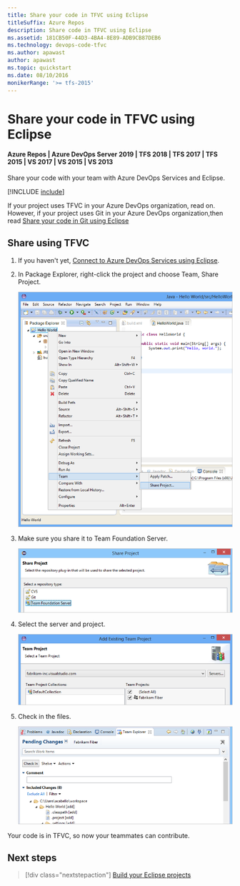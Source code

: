 ```yaml
---
title: Share your code in TFVC using Eclipse
titleSuffix: Azure Repos
description: Share code in TFVC using Eclipse
ms.assetid: 181CB50F-44D3-4BA4-8E89-ADB9CB87DEB6
ms.technology: devops-code-tfvc
ms.author: apawast
author: apawast
ms.topic: quickstart
ms.date: 08/10/2016
monikerRange: '>= tfs-2015'
---
```



# Share your code in TFVC using Eclipse

#### Azure Repos | Azure DevOps Server 2019 | TFS 2018 | TFS 2017 | TFS 2015 | VS 2017 | VS 2015 | VS 2013

Share your code with your team with Azure DevOps Services and Eclipse.

[!INCLUDE [include](includes/connect-eclipse-to-vso.md)]

If your project uses TFVC in your Azure DevOps organization, read on. However, if your project uses Git in your Azure DevOps organization,then read [Share your code in Git using Eclipse](../../repos/git/share-your-code-in-git-eclipse.md)

<a name="tfvc"></a>
## Share using TFVC

1. If you haven't yet, [Connect to Azure DevOps Services using Eclipse](../../organizations/projects/connect-to-projects.md).

2. In Package Explorer, right-click the project and choose Team, Share Project.

   ![In the Package Explorer, the project's context menu, Team, Share Project](./media/share-project.png)

3. Make sure you share it to Team Foundation Server.

   ![Share Project dialog box with tfvc selected](./media/share-your-code-in-tfvc-eclipse/share-project-tfvc.png)

4. Select the server and project.

   ![Select Project](../../media/add-existing-team-project.png)

5. Check in the files.

   ![Check in pending changes](./media/share-your-code-in-tfvc-eclipse/checkin-changes-tfvc.png)

Your code is in TFVC, so now your teammates can contribute.

## Next steps

> [!div class="nextstepaction"]
> [Build your Eclipse projects](../../pipelines/apps/java/build-maven.md)


